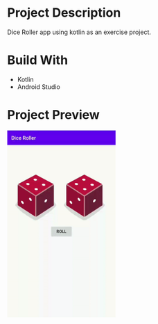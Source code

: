 # Project Description
Dice Roller app using kotlin as an exercise project.

# Build With
* Kotlin
* Android Studio

# Project Preview
<img src="Dice_Roller/ezgif.com-video-to-gif.gif" width = 250>
